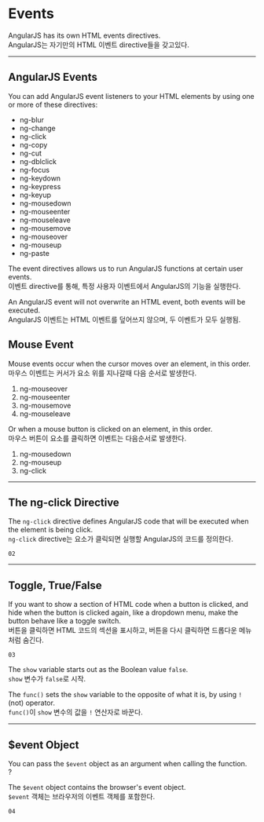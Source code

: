 # Events
AngularJS has its own HTML events directives.  
AngularJS는 자기만의 HTML 이벤트 directive들을 갖고있다.
  
---------------------
## AngularJS Events
You can add AngularJS event listeners to your HTML elements by using one or more of these directives:
- ng-blur
- ng-change
- ng-click
- ng-copy
- ng-cut
- ng-dblclick
- ng-focus
- ng-keydown
- ng-keypress
- ng-keyup
- ng-mousedown
- ng-mouseenter
- ng-mouseleave
- ng-mousemove
- ng-mouseover
- ng-mouseup
- ng-paste
  
The event directives allows us to run AngularJS functions at certain user events.  
이벤트 directive를 통해, 특정 사용자 이벤트에서 AngularJS의 기능을 실행한다.  
  
An AngularJS event will not overwrite an HTML event, both events will be executed.  
AngularJS 이벤트는 HTML 이벤트를 덮어쓰지 않으며, 두 이벤트가 모두 실행됨.  
  
## Mouse Event
Mouse events occur when the cursor moves over an element, in this order.  
마우스 이벤트는 커서가 요소 위를 지나갈때 다음 순서로 발생한다.  
1. ng-mouseover
2. ng-mouseenter
3. ng-mousemove
4. ng-mouseleave
  
Or when a mouse button is clicked on an element, in this order.  
마우스 버튼이 요소를 클릭하면 이벤트는 다음순서로 발생한다.  
1. ng-mousedown
2. ng-mouseup
3. ng-click
  
---------------------
## The ng-click Directive
The `ng-click` directive defines AngularJS code that will be executed when the element is being click.  
`ng-click` directive는 요소가 클릭되면 실행할 AngularJS의 코드를 정의한다.
```
02
```
  
---------------------
## Toggle, True/False
If you want to show a section of HTML code when a button is clicked, and hide when the button is clicked again, like a dropdown menu, make the button behave like a toggle switch.  
버튼을 클릭하면 HTML 코드의 섹션을 표시하고, 버튼을 다시 클릭하면 드롭다운 메뉴처럼 숨긴다.  

```
03
```
The `show` variable starts out as the Boolean value `false`.  
`show` 변수가 `false`로 시작.  
  
The `func()` sets the `show` variable to the opposite of what it is, by using `!` (not) operator.  
`func()`이 `show` 변수의 값을 `!` 연산자로 바꾼다.  
  
---------------------
## $event Object
You can pass the `$event` object as an argument when calling the function.  
?  
  
The `$event` object contains the browser's event object.  
`$event` 객체는 브라우저의 이벤트 객체를 포함한다.  
  
```
04
```